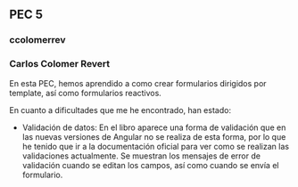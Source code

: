 ## PEC 5

### ccolomerrev

### Carlos Colomer Revert

En esta PEC, hemos aprendido a como crear formularios dirigidos por template, así como formularios reactivos.

En cuanto a dificultades que me he encontrado, han estado:
- Validación de datos: En el libro aparece una forma de validación que en las nuevas versiones de Angular no se realiza de esta forma, por lo que he tenido que ir a la documentación oficial para ver como se realizan las validaciones actualmente. Se muestran los mensajes de error de validación cuando se editan los campos, así como cuando se envía el formulario.